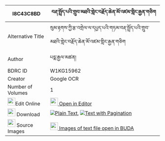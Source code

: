 |I8C43C8BD|བརྡ་སྤྲོད་པའི་གྲུབ་མཐའི་གླེང་བརྗོད་ཆེན་མོ་འཛམ་གླིང་རྒྱན་གཅིག 
| --- | --- 
|Alternative Title |སུམ་རྟགས་ཀྱི་རྩ་འགྲེལ་ལ་དཔྱད་པའི་གཏམ་བརྡ་སྤྲོད་པའི་གྲུབ་མཐའི་གླེང་བརྗོད་ཆེན་མོ་འཛམ་གླིང་རྒྱན་གཅིག
|Author| པདྨ་རྒྱལ་མཚན།
|BDRC ID | W1KG15962
|Creator | Google OCR
|Number of Volumes| 1
|<img width="25" src="https://img.icons8.com/color/25/000000/edit-property.png">Edit Online| [<img width="25" src="https://avatars.githubusercontent.com/u/45091458?s=200&v=4"> Open in Editor](http://editor.openpecha.org/I8C43C8BD)
|<img width="25" src="https://img.icons8.com/fluent/48/000000/download-2.png"/>  Download | [![](https://img.icons8.com/color/20/000000/txt.png)Plain Text](https://github.com/Openpecha/I8C43C8BD/releases/download/v1/datropa_i_drubta_i_lengjo_chen_plain_I8C43C8BD.zip), [![](https://img.icons8.com/color/20/000000/txt.png)Text with Pagination](https://github.com/Openpecha/I8C43C8BD/releases/download/v1/datropa_i_drubta_i_lengjo_chen_pages_I8C43C8BD.zip)
|<img width="25" src="https://img.icons8.com/plasticine/100/000000/pictures-folder.png"/>  Source Images | [<img width="25" src="https://library.bdrc.io/icons/BUDA-small.svg"> Images of text file open in BUDA](https://library.bdrc.io/show/bdr:W1KG15962)